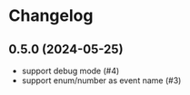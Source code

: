 # Changelog

## 0.5.0 (2024-05-25)

- support debug mode (#4)
- support enum/number as event name (#3)
